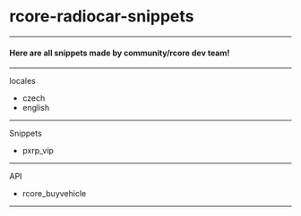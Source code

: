 # rcore-radiocar-snippets
---

#### Here are all snippets made by community/rcore dev team!

---

locales
- czech
- english

---

Snippets 
- pxrp_vip

---

API  
- rcore_buyvehicle

---
